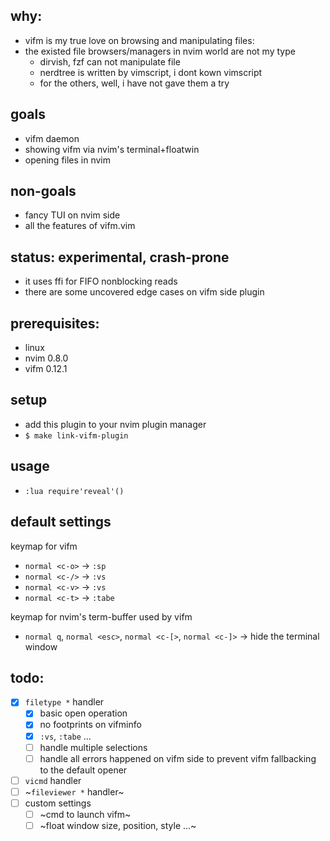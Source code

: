 
## why:
* vifm is my true love on browsing and manipulating files:
* the existed file browsers/managers in nvim world are not my type
    * dirvish, fzf can not manipulate file
    * nerdtree is written by vimscript, i dont kown vimscript
    * for the others, well, i have not gave them a try

## goals
* vifm daemon
* showing vifm via nvim's terminal+floatwin
* opening files in nvim

## non-goals
* fancy TUI on nvim side
* all the features of vifm.vim

## status: experimental, crash-prone
* it uses ffi for FIFO nonblocking reads
* there are some uncovered edge cases on vifm side plugin

## prerequisites:
* linux
* nvim 0.8.0
* vifm 0.12.1

## setup
* add this plugin to your nvim plugin manager
* `$ make link-vifm-plugin`

## usage
* `:lua require'reveal'()`

## default settings
keymap for vifm
* `normal <c-o>` -> `:sp`
* `normal <c-/>` -> `:vs`
* `normal <c-v>` -> `:vs`
* `normal <c-t>` -> `:tabe`

keymap for nvim's term-buffer used by vifm
* `normal q`, `normal <esc>`, `normal <c-[>`, `normal <c-]>` -> hide the terminal window

## todo:
* [x] `filetype *` handler
    * [x] basic open operation
    * [x] no footprints on vifminfo 
    * [x] `:vs`, `:tabe` ...
    * [ ] handle multiple selections
    * [ ] handle all errors happened on vifm side to prevent vifm fallbacking to the default opener
* [ ] `vicmd` handler
* [ ] ~`fileviewer *` handler~
* [ ] custom settings
    * [ ] ~cmd to launch vifm~
    * [ ] ~float window size, position, style ...~
